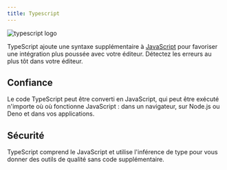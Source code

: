 ```yaml
---
title: Typescript
---
```


![typescript logo](/Rapport-de-formation/tslogo.png)

TypeScript ajoute une syntaxe supplémentaire à [JavaScript](/Rapport-de-formation/technologies/javascript) pour favoriser une intégration plus poussée avec votre
éditeur. Détectez les erreurs au plus tôt dans votre éditeur.

## Confiance

Le code TypeScript peut être converti en JavaScript, qui peut être exécuté n'importe où où fonctionne JavaScript : dans
un navigateur, sur Node.js ou Deno et dans vos applications.

## Sécurité

TypeScript comprend le JavaScript et utilise l'inférence de type pour vous donner des outils de qualité sans code
supplémentaire.